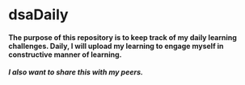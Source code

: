 # dsaDaily
#### The purpose of this repository is to keep track of my daily learning challenges. Daily, I will upload my learning to engage myself in constructive manner of learning.
***I also want to share this with my peers.***
